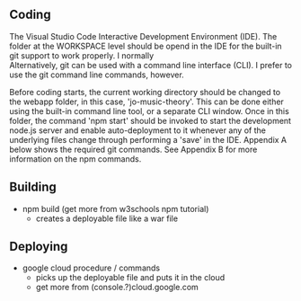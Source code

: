 ## Coding
The Visual Studio Code Interactive Development Environment (IDE). 
The folder at the WORKSPACE level should be opend in the IDE for the built-in git support to work properly. I normally  
Alternatively, git can be used with a command line interface (CLI). I prefer to use the git command line commands, however.  

Before coding starts, the current working directory should be changed to the webapp folder, in this case, 'jo-music-theory'. 
This can be done either using the built-in command line tool, or a separate CLI window. 
Once in this folder, the command 'npm start' should be invoked to start the development node.js server and enable auto-deployment to it 
whenever any of the underlying files change through performing a 'save' in the IDE.
Appendix A below shows the required git commands. See Appendix B for more information on the npm commands.

## Building
- npm build (get more from w3schools npm tutorial)
   - creates a deployable file like a war file
   
## Deploying
- google cloud procedure / commands
   - picks up the deployable file and puts it in the cloud
   - get more from (console.?)cloud.google.com

